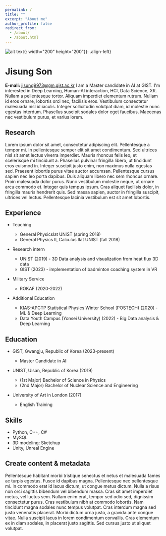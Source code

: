 ```yaml
---
permalink: /
title: ""
excerpt: "About me"
author_profile: false
redirect_from: 
  - /about/
  - /about.html
---
```



![alt text](https://github.com/int141312/int141312.github.io/blob/gh-pages/images/profile.png?raw=true){: width="200" height="200"}{: .align-left} 
# Jisung Son
**E-mali:** jisung9973@gm.gist.ac.kr
I am a Master candidate in AI at GIST. I'm interested in Deep Learning, Human-AI interaction, HCI, Data Science, XR. Nullam a pellentesque tortor. Aliquam imperdiet elementum rutrum. Nullam id eros ornare, lobortis orci nec, facilisis eros. Vestibulum consectetur malesuada nisl id iaculis. Integer sollicitudin volutpat diam, id molestie nunc egestas interdum. Phasellus suscipit sodales dolor eget faucibus. Maecenas nec vestibulum purus, et varius lorem.  



Research
------

Lorem ipsum dolor sit amet, consectetur adipiscing elit. Pellentesque a tempor mi. In pellentesque semper elit sit amet condimentum. Sed ultrices nisl sit amet lectus viverra imperdiet. Mauris rhoncus felis leo, et scelerisque mi tincidunt a. Phasellus pulvinar fringilla libero, ut tincidunt eros euismod in. Integer suscipit justo enim, non maximus nulla egestas sed. Praesent lobortis purus vitae auctor accumsan. Pellentesque cursus sapien nec leo porta dapibus. Duis aliquam libero nec sem rhoncus ornare. Proin malesuada dolor purus. Nunc vestibulum molestie neque, ut ornare arcu commodo et. Integer quis tempus ipsum. Cras aliquet facilisis dolor, in fringilla mauris hendrerit quis. Sed massa sapien, auctor in fringilla suscipit, ultrices vel lectus. Pellentesque lacinia vestibulum est sit amet lobortis.



Experience
------

* Teaching
  * General PhysicsⅠat UNIST (spring 2018) 
  * General Physics Ⅱ, Calculus Ⅱat UNIST (fall 2018) 
 
* Research intern
  * UNIST (2019) - 3D Data analysis and visualization from heat flux 3D data
  * GIST (2023) - implementation of badminton coaching system in VR 

* Military Service
  * ROKAF (2020-2022)

* Additional Education
  * KIAS-APCTP Statistical Physics Winter School (POSTECH) (2020) - ML & Deep Learning
  * Data Youth Campus (Yonsei University) (2022) - Big Data analysis & Deep Learning


Education
------

* GIST, Gwangju, Republic of Korea (2023-present)
  * Master Candidate in AI

* UNIST, Ulsan, Republic of Korea (2019) 
  * (1st Major) Bachelor of Science in Physics
  * (2nd Major) Bachelor of Nuclear Science and Engineering

* University of Art in London (2017)
  * English Training

Skills
------
* Python, C++, C# 
* MySQL
* 3D modeling: Sketchup
* Unity, Unreal Engine



Create content & metadata
------
Pellentesque habitant morbi tristique senectus et netus et malesuada fames ac turpis egestas. Fusce id dapibus magna. Pellentesque nec pellentesque mi. In commodo erat id lacus dictum, ut congue metus dictum. Nulla a risus non orci sagittis bibendum vel bibendum massa. Cras sit amet imperdiet metus, vel luctus sem. Nullam enim erat, tempor sed odio sed, dignissim consectetur purus. Cras vestibulum nibh at commodo lobortis. Nam tincidunt magna sodales nunc tempus volutpat. Cras interdum magna sed justo venenatis placerat. Morbi dictum urna justo, a gravida ante congue vitae. Nulla suscipit lacus in lorem condimentum convallis. Cras elementum ex in diam sodales, in placerat justo sagittis. Sed cursus justo ut aliquet volutpat.




